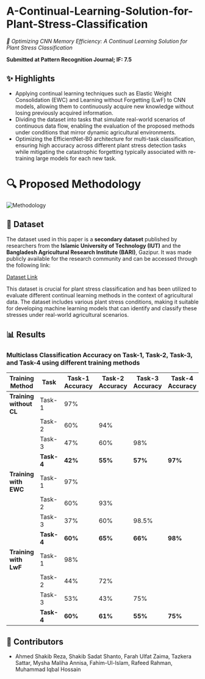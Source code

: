 # A-Continual-Learning-Solution-for-Plant-Stress-Classification
*🌱 Optimizing CNN Memory Efficiency: A Continual Learning Solution for Plant Stress Classification*

**Submitted at Pattern Recognition Journal; IF: 7.5**

## ✨ Highlights
- Applying continual learning techniques such as Elastic Weight Consolidation (EWC) and Learning without Forgetting (LwF) to CNN models, allowing them to continuously acquire new knowledge without losing previously acquired information.
- Dividing the dataset into tasks that simulate real-world scenarios of continuous data flow, enabling the evaluation of the proposed methods under conditions that mirror dynamic agricultural environments.
- Optimizing the EfficientNet-B0 architecture for multi-task classification, ensuring high accuracy across different plant stress detection tasks while mitigating the catastrophic forgetting typically associated with re-training large models for each new task.

# 🔍 Proposed Methodology
![Methodology](https://github.com/user-attachments/assets/05396c0e-2d71-40ed-878e-209ab1eae4a5)

## 📑 Dataset

The dataset used in this paper is a **secondary dataset** published by researchers from the **Islamic University of Technology (IUT)** and the **Bangladesh Agricultural Research Institute (BARI)**, Gazipur. It was made publicly available for the research community and can be accessed through the following link:

[Dataset Link](https://www.frontiersin.org/articles/10.3389/fpls.2023.1251888)

This dataset is crucial for plant stress classification and has been utilized to evaluate different continual learning methods in the context of agricultural data. The dataset includes various plant stress conditions, making it suitable for developing machine learning models that can identify and classify these stresses under real-world agricultural scenarios.


## 📊 Results

### Multiclass Classification Accuracy on Task-1, Task-2, Task-3, and Task-4 using different training methods

| Training Method           | Task       | Task-1 Accuracy | Task-2 Accuracy | Task-3 Accuracy | Task-4 Accuracy |
|---------------------------|------------|-----------------|-----------------|-----------------|-----------------|
| **Training without CL**    | Task-1     | 97%             |                 |                 |                 |
|                           | Task-2     | 60%             | 94%             |                 |                 |
|                           | Task-3     | 47%             | 60%             | 98%             |                 |
|                           | **Task-4** | **42%**         | **55%**         | **57%**         | **97%**         |
| **Training with EWC**      | Task-1     | 97%             |                 |                 |                 |
|                           | Task-2     | 60%             | 93%             |                 |                 |
|                           | Task-3     | 37%             | 60%             | 98.5%           |                 |
|                           | **Task-4** | **60%**         | **65%**         | **66%**         | **98%**         |
| **Training with LwF**      | Task-1     | 98%             |                 |                 |                 |
|                           | Task-2     | 44%             | 72%             |                 |                 |
|                           | Task-3     | 53%             | 43%             | 75%           |                 |
|                           | **Task-4** | **60%**         | **61%**         | **55%**         | **75%**         |

## 👥 Contributors
- Ahmed Shakib Reza, Shakib Sadat Shanto, Farah Ulfat Zaima, Tazkera Sattar, Mysha Maliha Annisa, Fahim-Ul-Islam, Rafeed Rahman, Muhammad Iqbal Hossain
